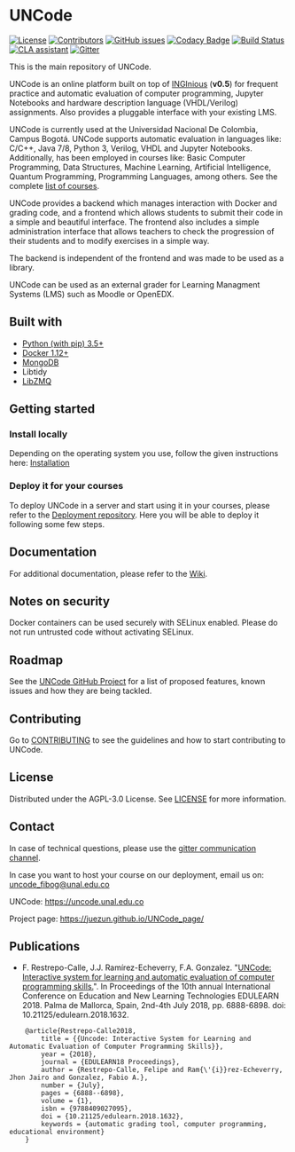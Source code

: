 # UNCode

[![License](https://img.shields.io/github/license/JuezUN/INGInious?style=plastic)][license_url]
[![Contributors](https://img.shields.io/github/contributors/JuezUN/INGInious?style=plastic)][contributors_url]
[![GitHub issues](https://img.shields.io/github/issues/JuezUN/INGInious?style=plastic)][issues_url]
[![Codacy Badge](https://app.codacy.com/project/badge/Grade/73d2fa452a2a480aa36edeea79a725a9)][codacy_badge_url]
[![Build Status](https://travis-ci.org/JuezUN/INGInious.svg?branch=master)][travis_status_url]
[![CLA assistant](https://cla-assistant.io/readme/badge/JuezUN/INGInious)][CLA_url]
[![Gitter](https://badges.gitter.im/uncode-unal/community.svg)][gitter_url]

This is the main repository of UNCode.

UNCode is an online platform built on top of [INGInious][INGInious_repo] (**v0.5**) for frequent practice 
and automatic evaluation of computer programming, Jupyter Notebooks and hardware description language (VHDL/Verilog) 
assignments. Also provides a pluggable interface with your existing LMS. 

UNCode is currently used at the Universidad Nacional De Colombia, Campus Bogotá. UNCode supports automatic evaluation 
in languages like: C/C++, Java 7/8, Python 3, Verilog, VHDL and Jupyter Notebooks. Additionally, has been employed in 
courses like: Basic Computer Programming, Data Structures, Machine Learning, Artificial Intelligence, Quantum 
Programming, Programming Languages, among others. See the complete [list of courses][uncode_url].

UNCode provides a backend which manages interaction with Docker and grading code, and a frontend which 
allows students to submit their code in a simple and beautiful interface. The frontend also includes a 
simple administration interface that allows teachers to check the progression of their students and to 
modify exercises in a simple way.

The backend is independent of the frontend and was made to be used as a library.

UNCode can be used as an external grader for Learning Managment Systems (LMS) such as Moodle or OpenEDX.

## Built with

- [Python (with pip) 3.5+][python_url]
- [Docker 1.12+][docker_page]
- [MongoDB][mongo_url]
- Libtidy
- [LibZMQ][libzmq_url]

## Getting started

### Install locally

Depending on the operating system you use, follow the given instructions here: [Installation][install_locally_url]

### Deploy it for your courses

To deploy UNCode in a server and start using it in your courses, please refer to the 
[Deployment repository][deployment_url]. Here you will be able to deploy it following some few steps.

## Documentation

For additional documentation, please refer to the [Wiki][UNCode_wiki_url].

## Notes on security

Docker containers can be used securely with SELinux enabled. Please do not run untrusted code without activating SELinux.

## Roadmap

See the [UNCode GitHub Project][project_url] for a list of proposed features, known issues and how they are being 
tackled.

## Contributing

Go to [CONTRIBUTING][contributing_url] to see the guidelines and how to start contributing to UNCode.

## License

Distributed under the AGPL-3.0 License. See [LICENSE][license_url] for more information.

## Contact

In case of technical questions, please use the [gitter communication channel][gitter_url].

In case you want to host your course on our deployment, email us on: <uncode_fibog@unal.edu.co>

UNCode: <https://uncode.unal.edu.co>

Project page: <https://juezun.github.io/UNCode_page/>

## Publications

- F. Restrepo-Calle, J.J. Ramírez-Echeverry, F.A. Gonzalez. "[UNCode: Interactive system for learning and automatic 
evaluation of computer programming skills.][uncode_publication_url]". In Proceedings of the 10th annual International 
Conference on Education  and New Learning Technologies EDULEARN 2018. Palma de Mallorca, Spain, 2nd-4th July 2018, 
pp. 6888-6898. doi: 10.21125/edulearn.2018.1632.

```
    @article{Restrepo-Calle2018,
        title = {{Uncode: Interactive System for Learning and Automatic Evaluation of Computer Programming Skills}},
        year = {2018},
        journal = {EDULEARN18 Proceedings},
        author = {Restrepo-Calle, Felipe and Ram{\'{i}}rez-Echeverry, Jhon Jairo and Gonzalez, Fabio A.},
        number = {July},
        pages = {6888--6898},
        volume = {1},
        isbn = {9788409027095},
        doi = {10.21125/edulearn.2018.1632},
        keywords = {automatic grading tool, computer programming, educational environment}
    }
```


[uncode_url]: https://uncode.unal.edu.co/courselist
[license_url]: https://github.com/JuezUN/INGInious/blob/master/LICENSE
[contributors_url]: https://github.com/JuezUN/INGInious/graphs/contributors
[issues_url]: https://github.com/JuezUN/INGInious/issues
[codacy_badge_url]: https://www.codacy.com/gh/JuezUN/INGInious/dashboard?utm_source=github.com&amp;utm_medium=referral&amp;utm_content=JuezUN/INGInious&amp;utm_campaign=Badge_Grade
[travis_status_url]: https://travis-ci.org/JuezUN/INGInious
[CLA_url]: https://cla-assistant.io/JuezUN/INGInious
[gitter_url]:https://gitter.im/uncode-unal/community?utm_source=badge&utm_medium=badge&utm_campaign=pr-badge
[INGInious_repo]: https://github.com/UCL-INGI/INGInious
[docker_page]: https://www.docker.com/
[python_url]: https://www.python.org/
[mongo_url]: https://www.mongodb.com/
[UNCode_wiki_url]: https://github.com/JuezUN/INGInious/wiki
[libzmq_url]: https://zeromq.org/
[deployment_url]: https://github.com/JuezUN/Deployment
[install_locally_url]: https://inginious.readthedocs.io/en/v0.5/install_doc/installation.html
[project_url]: https://github.com/orgs/JuezUN/projects/3
[contributing_url]: https://github.com/JuezUN/INGInious/blob/master/CONTRIBUTING.md
[uncode_publication_url]: https://library.iated.org/view/RESTREPOCALLE2018UNC